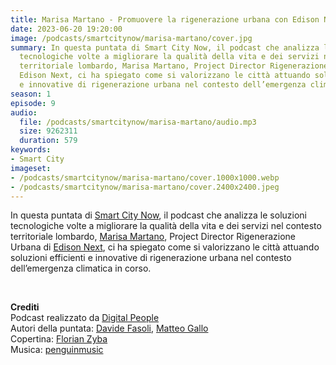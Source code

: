 ```yaml
---
title: Marisa Martano - Promuovere la rigenerazione urbana con Edison Next
date: 2023-06-20 19:20:00
image: /podcasts/smartcitynow/marisa-martano/cover.jpg
summary: In questa puntata di Smart City Now, il podcast che analizza le soluzioni
  tecnologiche volte a migliorare la qualità della vita e dei servizi nel contesto
  territoriale lombardo, Marisa Martano, Project Director Rigenerazione Urbana di
  Edison Next, ci ha spiegato come si valorizzano le città attuando soluzioni efficienti
  e innovative di rigenerazione urbana nel contesto dell’emergenza climatica in corso.
season: 1
episode: 9
audio:
  file: /podcasts/smartcitynow/marisa-martano/audio.mp3
  size: 9262311
  duration: 579
keywords:
- Smart City
imageset:
- /podcasts/smartcitynow/marisa-martano/cover.1000x1000.webp
- /podcasts/smartcitynow/marisa-martano/cover.2400x2400.jpeg
---
```


In questa puntata di [Smart City Now](https://www.smartcitynow.it/), il podcast che analizza le soluzioni tecnologiche volte a migliorare la qualità della vita e dei servizi nel contesto territoriale lombardo, [Marisa Martano](https://www.linkedin.com/in/martano-marisa-0679ba6a/?originalSubdomain=it), Project Director Rigenerazione Urbana di [Edison Next](https://www.edisonnext.it/it/), ci ha spiegato come si valorizzano le città attuando soluzioni efficienti e innovative di rigenerazione urbana nel contesto dell’emergenza climatica in corso.

<br>

**Crediti**<br>
Podcast realizzato da [Digital People](https://w3id.org/digitalpeople)<br>
Autori della puntata: [Davide Fasoli](https://www.linkedin.com/in/davide-fasoli-2b3246179/), [Matteo Gallo](https://www.linkedin.com/in/matteo-gallo-4a5ab31a8/)<br>
Copertina: [Florian Zyba](https://www.linkedin.com/in/florian-zyba/)<br>
Musica: [penguinmusic](https://pixabay.com/users/penguinmusic-24940186/)